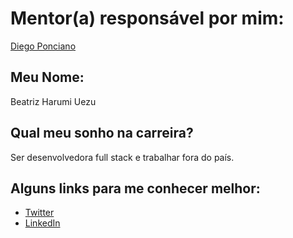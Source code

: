 # Mentor(a) responsável por mim:

[Diego Ponciano](/profiles/mentors/profiles/diego_ponciano.md)

## Meu Nome:

Beatriz Harumi Uezu

## Qual meu sonho na carreira?

Ser desenvolvedora full stack e trabalhar fora do país.

## Alguns links para me conhecer melhor:

- [Twitter](http://www.twitter.com/beatrizuezu)
- [LinkedIn](https://br.linkedin.com/in/beatrizuezu)
